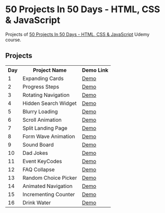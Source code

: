 # 50 Projects In 50 Days - HTML, CSS & JavaScript
Projects of [50 Projects In 50 Days - HTML, CSS & JavaScript](https://www.udemy.com/course/50-projects-50-days) Udemy course.

## Projects
<table>
  <tr>
    <th>Day</th>
    <th>Project Name</th>
    <th>Demo Link</th>
  </tr>
  <tr>
    <td>1</td>
    <td>Expanding Cards</td>
    <td><a href="https://emrygun.github.io/50-webprojects-50-days/day1_expanding-cards">Demo</a></td>
  </tr>
  <tr>
    <td>2</td>
    <td>Progress Steps</td>
    <td><a href="https://emrygun.github.io/50-webprojects-50-days/day2_progress-steps">Demo</a></td>
  </tr>
  <tr>
    <td>3</td>
    <td>Rotating Navigation</td>
    <td><a href="https://emrygun.github.io/50-webprojects-50-days/day3_rotating-navigation">Demo</a></td>
  </tr>
  <tr>
    <td>4</td>
    <td>Hidden Search Widget</td>
    <td><a href="https://emrygun.github.io/50-webprojects-50-days/day4_hidden-search-widget">Demo</a></td>
  </tr>
  <tr>
    <td>5</td>
    <td>Blurry Loading</td>
    <td><a href="https://emrygun.github.io/50-webprojects-50-days/day5_blurry-loading">Demo</a></td>
  </tr>
  <tr>
    <td>6</td>
    <td>Scroll Animation</td>
    <td><a href="https://emrygun.github.io/50-webprojects-50-days/day6_scroll-animation">Demo</a></td>
  </tr>
  <tr>
    <td>7</td>
    <td>Split Landing Page</td>
    <td><a href="https://emrygun.github.io/50-webprojects-50-days/day7_split-landing-page">Demo</a></td>
  </tr>
  <tr>
    <td>8</td>
    <td>Form Wave Animation</td>
    <td><a href="https://emrygun.github.io/50-webprojects-50-days/day8_form-wave-animation">Demo</a></td>
  </tr>
  <tr>
    <td>9</td>
    <td>Sound Board</td>
    <td><a href="https://emrygun.github.io/50-webprojects-50-days/day9_sound-board">Demo</a></td>
  </tr>
  <tr>
    <td>10</td>
    <td>Dad Jokes</td>
    <td><a href="https://emrygun.github.io/50-webprojects-50-days/day10_dad-jokes">Demo</a></td>
  </tr>
  <tr>
    <td>11</td>
    <td>Event KeyCodes</td>
    <td><a href="https://emrygun.github.io/50-webprojects-50-days/day11_event-keycodes">Demo</a></td>
  </tr>
  <tr>
    <td>12</td>
    <td>FAQ Collapse</td>
    <td><a href="https://emrygun.github.io/50-webprojects-50-days/day12_faq-collapse">Demo</a></td>
  </tr>
  <tr>
    <td>13</td>
    <td>Random Choice Picker</td>
    <td><a href="https://emrygun.github.io/50-webprojects-50-days/day13_random-choice-picker">Demo</a></td>
  </tr>
  <tr>
    <td>14</td>
    <td>Animated Navigation</td>
    <td><a href="https://emrygun.github.io/50-webprojects-50-days/day14_animated-navigation">Demo</a></td>
  </tr>
  <tr>
    <td>15</td>
    <td>Incrementing Counter</td>
    <td><a href="https://emrygun.github.io/50-webprojects-50-days/day15_incrementing-counter">Demo</a></td>
  </tr>
  <tr>
    <td>16</td>
    <td>Drink Water</td>
    <td><a href="https://emrygun.github.io/50-webprojects-50-days/day16_drink-water">Demo</a></td>
  </tr>
</table>
